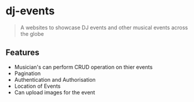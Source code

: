 # dj-events
> A websites to showcase DJ events and other musical events across the globe 
## Features
* Musician's can perform CRUD operation on thier events
* Pagination
* Authentication and Authorisation
* Location of Events
* Can upload images for the event
